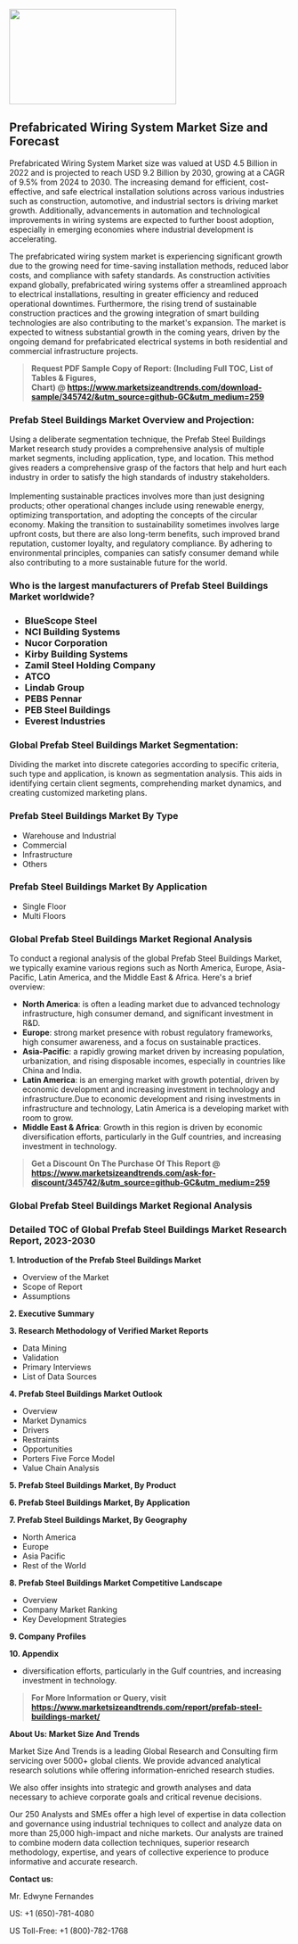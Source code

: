 <p><img class="alignnone size-medium wp-image-20088" src="https://ffe5etoiles.com/wp-content/uploads/2024/12/MST1-300x171.png" alt="" width="300" height="171" /></p><h2>Prefabricated Wiring System Market Size and Forecast</h2><p>Prefabricated Wiring System Market size was valued at USD 4.5 Billion in 2022 and is projected to reach USD 9.2 Billion by 2030, growing at a CAGR of 9.5% from 2024 to 2030. The increasing demand for efficient, cost-effective, and safe electrical installation solutions across various industries such as construction, automotive, and industrial sectors is driving market growth. Additionally, advancements in automation and technological improvements in wiring systems are expected to further boost adoption, especially in emerging economies where industrial development is accelerating.</p><p>The prefabricated wiring system market is experiencing significant growth due to the growing need for time-saving installation methods, reduced labor costs, and compliance with safety standards. As construction activities expand globally, prefabricated wiring systems offer a streamlined approach to electrical installations, resulting in greater efficiency and reduced operational downtimes. Furthermore, the rising trend of sustainable construction practices and the growing integration of smart building technologies are also contributing to the market's expansion. The market is expected to witness substantial growth in the coming years, driven by the ongoing demand for prefabricated electrical systems in both residential and commercial infrastructure projects.</p></p><blockquote id="" class=""><strong>Request PDF Sample Copy of Report: (Including Full TOC, List of Tables &amp; Figures, Chart)&nbsp;@&nbsp;<strong><a href="https://www.marketsizeandtrends.com/download-sample/345742/&utm_source=github-GC&utm_medium=259" target="_blank">https://www.marketsizeandtrends.com/download-sample/345742/&utm_source=github-GC&utm_medium=259</a></strong></strong></blockquote><h3 id="" class="">Prefab Steel Buildings Market&nbsp;Overview and Projection:</h3><p id="" class="">Using a deliberate segmentation technique, the Prefab Steel Buildings Market research study provides a comprehensive analysis of multiple market segments, including application, type, and location. This method gives readers a comprehensive grasp of the factors that help and hurt each industry in order to satisfy the high standards of industry stakeholders. <br /> <br />Implementing sustainable practices involves more than just designing products; other operational changes include using renewable energy, optimizing transportation, and adopting the concepts of the circular economy. Making the transition to sustainability sometimes involves large upfront costs, but there are also long-term benefits, such improved brand reputation, customer loyalty, and regulatory compliance. By adhering to environmental principles, companies can satisfy consumer demand while also contributing to a more sustainable future for the world.</p><h3 id="" class="">Who is the largest manufacturers of&nbsp;Prefab Steel Buildings Market worldwide?</h3><h3 class=""><p><ul><li>BlueScope Steel </li><li> NCI Building Systems </li><li> Nucor Corporation </li><li> Kirby Building Systems </li><li> Zamil Steel Holding Company </li><li> ATCO </li><li> Lindab Group </li><li> PEBS Pennar </li><li> PEB Steel Buildings </li><li> Everest Industries</li></ul></p></h3><h3 id="" class="">Global&nbsp;Prefab Steel Buildings Market Segmentation:</h3><p id="" class="">Dividing the market into discrete categories according to specific criteria, such type and application, is known as segmentation analysis. This aids in identifying certain client segments, comprehending market dynamics, and creating customized marketing plans.</p><h3 id="" class="">Prefab Steel Buildings Market&nbsp;By Type</h3><p><p><ul><li>Warehouse and Industrial</li><li> Commercial</li><li> Infrastructure</li><li> Others</p></li></ul></p></p><h3 id="" class="">Prefab Steel Buildings Market&nbsp;By Application</h3><p class=""><p><ul><li>Single Floor</li><li> Multi Floors</li></ul></p></p><h3 id="" class="">Global Prefab Steel Buildings Market Regional Analysis</h3><p id="" class="">To conduct a regional analysis of the global Prefab Steel Buildings Market, we typically examine various regions such as North America, Europe, Asia-Pacific, Latin America, and the Middle East &amp; Africa. Here's a brief overview:</p><ul><li><strong>North America</strong>: is often a leading market due to advanced technology infrastructure, high consumer demand, and significant investment in R&amp;D.</li><li><strong>Europe</strong>: strong market presence with robust regulatory frameworks, high consumer awareness, and a focus on sustainable practices.</li><li><strong>Asia-Pacific</strong>: a rapidly growing market driven by increasing population, urbanization, and rising disposable incomes, especially in countries like China and India.</li><li><strong>Latin America</strong>: is an emerging market with growth potential, driven by economic development and increasing investment in technology and infrastructure.Due to economic development and rising investments in infrastructure and technology, Latin America is a developing market with room to grow.</li><li><strong>Middle East &amp; Africa</strong>: Growth in this region is driven by economic diversification efforts, particularly in the Gulf countries, and increasing investment in technology.</li></ul><blockquote id="" class=""><strong>Get a Discount On The Purchase Of This Report @ <strong><a href="https://www.marketsizeandtrends.com/ask-for-discount/345742/&utm_source=github-GC&utm_medium=259" target="_blank">https://www.marketsizeandtrends.com/ask-for-discount/345742/&utm_source=github-GC&utm_medium=259</a></strong></strong></blockquote><h3 id="" class="">Global Prefab Steel Buildings Market Regional Analysis</h3><h3 id="" class="">Detailed TOC of Global Prefab Steel Buildings Market Research Report, 2023-2030</h3><p id="" class=""><strong>1. Introduction of the Prefab Steel Buildings Market</strong></p><ul><li>Overview of the Market</li><li>Scope of Report</li><li>Assumptions</li></ul><p id="" class=""><strong>2. Executive Summary</strong></p><p id="" class=""><strong>3. Research Methodology of Verified Market Reports</strong></p><ul><li>Data Mining</li><li>Validation</li><li>Primary Interviews</li><li>List of Data Sources</li></ul><p id="" class=""><strong>4. Prefab Steel Buildings Market Outlook</strong></p><ul><li>Overview</li><li>Market Dynamics</li><li>Drivers</li><li>Restraints</li><li>Opportunities</li><li>Porters Five Force Model</li><li>Value Chain Analysis</li></ul><p id="" class=""><strong>5. Prefab Steel Buildings Market, By Product</strong></p><p id="" class=""><strong>6. Prefab Steel Buildings Market, By Application</strong></p><p id="" class=""><strong>7. Prefab Steel Buildings Market, By Geography</strong></p><ul><li>North America</li><li>Europe</li><li>Asia Pacific</li><li>Rest of the World</li></ul><p id="" class=""><strong>8. Prefab Steel Buildings Market Competitive Landscape</strong></p><ul><li>Overview</li><li>Company Market Ranking</li><li>Key Development Strategies</li></ul><p id="" class=""><strong>9. Company Profiles</strong></p><p id="" class=""><strong>10. Appendix</strong></p><ul><li>diversification efforts, particularly in the Gulf countries, and increasing investment in technology.</li></ul><blockquote id="" class=""><strong>For More Information or Query, visit <strong><strong><a href="https://www.marketsizeandtrends.com/report/prefab-steel-buildings-market/" target="_blank">https://www.marketsizeandtrends.com/report/prefab-steel-buildings-market/</a></strong></strong></strong></blockquote><p id="" class=""><strong>About Us: Market Size And Trends</strong></p><p id="" class="">Market Size And Trends is a leading Global Research and Consulting firm servicing over 5000+ global clients. We provide advanced analytical research solutions while offering information-enriched research studies.</p><p id="" class="">We also offer insights into strategic and growth analyses and data necessary to achieve corporate goals and critical revenue decisions.</p><p id="" class="">Our 250 Analysts and SMEs offer a high level of expertise in data collection and governance using industrial techniques to collect and analyze data on more than 25,000 high-impact and niche markets. Our analysts are trained to combine modern data collection techniques, superior research methodology, expertise, and years of collective experience to produce informative and accurate research.</p><p id="" class=""><strong>Contact us:</strong></p><p id="" class="">Mr. Edwyne Fernandes</p><p id="" class="">US: +1 (650)-781-4080</p><p id="" class="">US Toll-Free: +1 (800)-782-1768</p>
